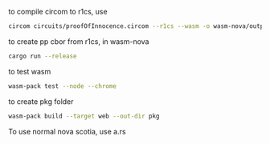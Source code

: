 to compile circom to r1cs, use 

```sh
circom circuits/proofOfInnocence.circom --r1cs --wasm -o wasm-nova/output
```

to create pp cbor from r1cs, in wasm-nova

```sh
cargo run --release
```

to test wasm

```sh
wasm-pack test --node --chrome
```

to create pkg folder

```sh
wasm-pack build --target web --out-dir pkg
```

To use normal nova scotia, use a.rs
